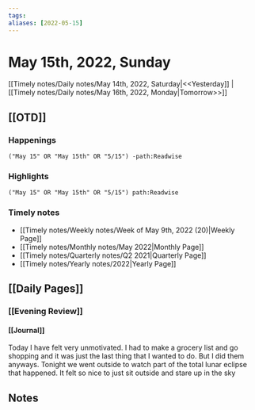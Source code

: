 ```yaml
---
tags:
aliases: [2022-05-15]
---
```


# May 15th, 2022, Sunday

[[Timely notes/Daily notes/May 14th, 2022, Saturday|<<Yesterday]] | [[Timely notes/Daily notes/May 16th, 2022, Monday|Tomorrow>>]]

## [[OTD]]

### Happenings

```query
("May 15" OR "May 15th" OR "5/15") -path:Readwise
```

### Highlights

```query
("May 15" OR "May 15th" OR "5/15") path:Readwise
```

### Timely notes
- [[Timely notes/Weekly notes/Week of May 9th, 2022 (20)|Weekly Page]]
- [[Timely notes/Monthly notes/May 2022|Monthly Page]]
- [[Timely notes/Quarterly notes/Q2 2021|Quarterly Page]]
- [[Timely notes/Yearly notes/2022|Yearly Page]]

## [[Daily Pages]]

### [[Evening Review]]

#### [[Journal]]

Today I have felt very unmotivated. I had to make a grocery list and go shopping and it was just the last thing that I wanted to do. But I did them anyways. Tonight we went outside to watch part of the total lunar eclipse that happened. It felt so nice to just sit outside and stare up in the sky

## Notes
